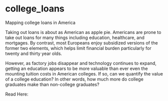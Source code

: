 # college_loans
Mapping college loans in America 

Taking out loans is about as American as apple pie. Americans are prone to take out loans for many things including education, healthcare, and mortgages. By contrast, most Europeans enjoy subsidized versions of the former two elements, which helps limit financial burden particularly for twenty and thirty year olds. 

However, as factory jobs disappear and technology continues to expand, getting an education appears to be more valuable than ever even the mounting tuition costs in American colleges. If so, can we quantify the value of a college education? In other words, how much more do college graduates make than non-college graduates? 

Read Here: 
